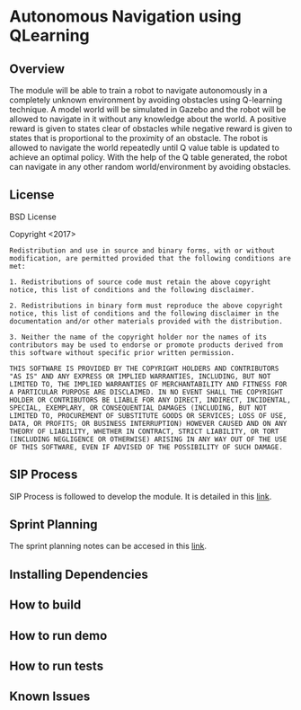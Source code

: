 # Autonomous Navigation using QLearning

## Overview

The module will be able to train a robot to navigate autonomously in a completely unknown environment by avoiding obstacles using Q-learning technique. A model world will be simulated in Gazebo and the robot will be allowed to navigate in it without any knowledge about the world. A positive reward is given to states clear of obstacles while negative reward is given to states that is proportional to the proximity of an obstacle. The robot is allowed to navigate the world repeatedly until Q value table is updated to achieve an optimal policy. With the help of the Q table generated, the robot can navigate in any other random world/environment by avoiding obstacles.

## License
BSD License

Copyright <2017> <HARISH SAMPATHKUMAR>

```
Redistribution and use in source and binary forms, with or without modification, are permitted provided that the following conditions are met:

1. Redistributions of source code must retain the above copyright notice, this list of conditions and the following disclaimer.

2. Redistributions in binary form must reproduce the above copyright notice, this list of conditions and the following disclaimer in the documentation and/or other materials provided with the distribution.

3. Neither the name of the copyright holder nor the names of its contributors may be used to endorse or promote products derived from this software without specific prior written permission.

THIS SOFTWARE IS PROVIDED BY THE COPYRIGHT HOLDERS AND CONTRIBUTORS "AS IS" AND ANY EXPRESS OR IMPLIED WARRANTIES, INCLUDING, BUT NOT LIMITED TO, THE IMPLIED WARRANTIES OF MERCHANTABILITY AND FITNESS FOR A PARTICULAR PURPOSE ARE DISCLAIMED. IN NO EVENT SHALL THE COPYRIGHT HOLDER OR CONTRIBUTORS BE LIABLE FOR ANY DIRECT, INDIRECT, INCIDENTAL, SPECIAL, EXEMPLARY, OR CONSEQUENTIAL DAMAGES (INCLUDING, BUT NOT LIMITED TO, PROCUREMENT OF SUBSTITUTE GOODS OR SERVICES; LOSS OF USE, DATA, OR PROFITS; OR BUSINESS INTERRUPTION) HOWEVER CAUSED AND ON ANY THEORY OF LIABILITY, WHETHER IN CONTRACT, STRICT LIABILITY, OR TORT (INCLUDING NEGLIGENCE OR OTHERWISE) ARISING IN ANY WAY OUT OF THE USE OF THIS SOFTWARE, EVEN IF ADVISED OF THE POSSIBILITY OF SUCH DAMAGE.
```

## SIP Process
SIP Process is followed to develop the module. It is detailed in this [link](https://docs.google.com/spreadsheets/d/1iwXafoxuYP-64WJcZ8xOhcCnD-_6G_7DA12rQynheLY/edit#gid=0).

## Sprint Planning
The sprint planning notes can be accesed in this [link](https://docs.google.com/document/d/1guVZCdS4A_2YL14LjqNll8VrVJQzgvoqjZ6OoDONSNw/edit).

## Installing Dependencies

## How to build

## How to run demo

## How to run tests

## Known Issues

